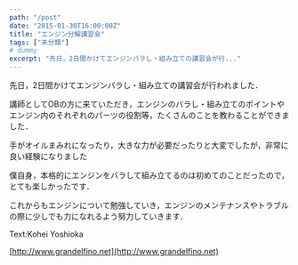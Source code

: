 ```yaml
---
path: "/post"
date: "2015-01-30T16:00:00Z"
title: "エンジン分解講習会"
tags: ["未分類"]
# dummy
excerpt: "先日，2日間かけてエンジンバラし・組み立ての講習会が行..."
---
```




[](30-1.jpg)

先日，2日間かけてエンジンバラし・組み立ての講習会が行われました．

講師としてOBの方に来ていただき，エンジンのバラし・組み立てのポイントやエンジン内のそれぞれのパーツの役割等，たくさんのことを教わることができました．

手がオイルまみれになったり，大きな力が必要だったりと大変でしたが，非常に良い経験になりました

僕自身，本格的にエンジンをバラして組み立てるのは初めてのことだったので，とても楽しかったです．

これからもエンジンについて勉強していき，エンジンのメンテナンスやトラブルの際に少しでも力になれるよう努力していきます．

Text:Kohei Yoshioka

[http://www.grandelfino.net](http://www.grandelfino.net)

